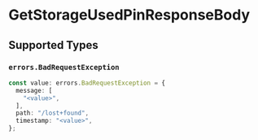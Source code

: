 # GetStorageUsedPinResponseBody


## Supported Types

### `errors.BadRequestException`

```typescript
const value: errors.BadRequestException = {
  message: [
    "<value>",
  ],
  path: "/lost+found",
  timestamp: "<value>",
};
```

